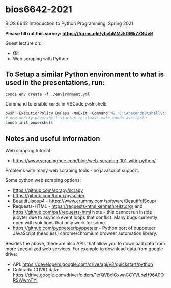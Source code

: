 # bios6642-2021
 
BIOS 6642 Introduction to Python Programming, Spring 2021

**Please fill out this survey: https://forms.gle/ybvbMMzEDMk7Z8Uv9**

Guest lecture on:

* Git
* Web scraping with Python

## To Setup a similar Python environment to what is used in the presentations, run:

`conda env create -f ./environment.yml`

Command to enable `conda` in VSCode `pwsh` shell:

```powershell
pwsh -ExecutionPolicy ByPass -NoExit -Command "& 'C:\Anaconda3\shell\condabin\conda-hook.ps1'"
# now modify powershell startup to always make conda available
conda init powershell
```

## Notes and useful information

Web scraping tutorial
  *	https://www.scrapingbee.com/blog/web-scraping-101-with-python/

Problems with many web scraping tools - no javascript support.

Some python web scraping options:
* https://github.com/scrapy/scrapy
* https://github.com/binux/pyspider
*	Beautifulsoup4 - https://www.crummy.com/software/BeautifulSoup/
* Requests-HTML - https://requests-html.kennethreitz.org/ and https://github.com/psf/requests-html Note - this cannot run inside jupyter due to asyncio event loops that conflict. Many bugs currently open with solutions that only work for some.
* https://github.com/pyppeteer/pyppeteer - Python port of puppeteer JavaScript (headless) chrome/chromium browser automation library.

Besides the above, there are also APIs that allow you to download data from more specialized web services. For example to download data from google drive:

* API: https://developers.google.com/drive/api/v3/quickstart/python
* Colorado COVID data: https://drive.google.com/drive/folders/1efQVBclGxwnCCYVLbzH96A0QRSWwmTYI
